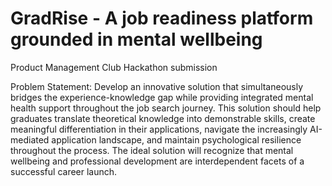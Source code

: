 # GradRise - A job readiness platform grounded in mental wellbeing
Product Management Club Hackathon submission

Problem Statement:
Develop an innovative solution that simultaneously bridges the experience-knowledge
gap while providing integrated mental health support throughout the job search journey.
This solution should help graduates translate theoretical knowledge into demonstrable
skills, create meaningful differentiation in their applications, navigate the increasingly
AI-mediated application landscape, and maintain psychological resilience throughout the
process. The ideal solution will recognize that mental wellbeing and professional
development are interdependent facets of a successful career launch.
